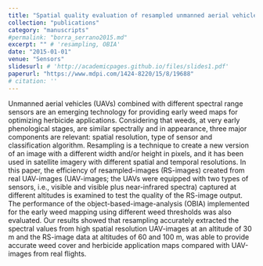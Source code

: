 ```yaml
---
title: "Spatial quality evaluation of resampled unmanned aerial vehicle-imagery for weed mapping"
collection: "publications"
category: "manuscripts"
#permalink: "borra_serrano2015.md"
excerpt: "" # 'resampling, OBIA'
date: "2015-01-01"
venue: "Sensors"
slidesurl: # 'http://academicpages.github.io/files/slides1.pdf'
paperurl: "https://www.mdpi.com/1424-8220/15/8/19688"
# citation: ''
---
```


Unmanned aerial vehicles (UAVs) combined with different spectral range sensors are an emerging technology for providing early weed maps for optimizing herbicide applications. Considering that weeds, at very early phenological stages, are similar spectrally and in appearance, three major components are relevant: spatial resolution, type of sensor and classification algorithm. Resampling is a technique to create a new version of an image with a different width and/or height in pixels, and it has been used in satellite imagery with different spatial and temporal resolutions. In this paper, the efficiency of resampled-images (RS-images) created from real UAV-images (UAV-images; the UAVs were equipped with two types of sensors, i.e., visible and visible plus near-infrared spectra) captured at different altitudes is examined to test the quality of the RS-image output. The performance of the object-based-image-analysis (OBIA) implemented for the early weed mapping using different weed thresholds was also evaluated. Our results showed that resampling accurately extracted the spectral values from high spatial resolution UAV-images at an altitude of 30 m and the RS-image data at altitudes of 60 and 100 m, was able to provide accurate weed cover and herbicide application maps compared with UAV-images from real flights.